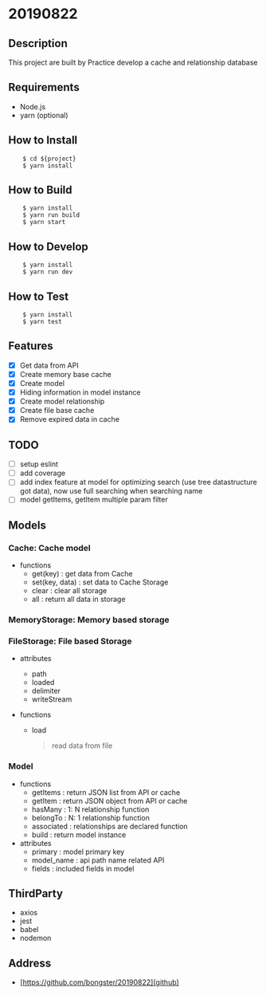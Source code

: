 # 20190822

## Description

This project are built by Practice develop a cache and relationship database

## Requirements

* Node.js
* yarn (optional)

## How to Install

```
    $ cd ${project}
    $ yarn install
```

## How to Build

```
    $ yarn install
    $ yarn run build
    $ yarn start
```

## How to Develop

```
    $ yarn install
    $ yarn run dev
```

## How to Test

```
    $ yarn install
    $ yarn test
```

## Features
- [x] Get data from API
- [x] Create memory base cache
- [x] Create model
- [x] Hiding information in model instance
- [x] Create model relationship
- [x] Create file base cache
- [x] Remove expired data in cache

## TODO
- [ ] setup eslint
- [ ] add coverage
- [ ] add index feature at model for optimizing search (use tree datastructure got data), now use full searching when searching name
- [ ] model getItems, getItem multiple param filter

## Models

### Cache: Cache model

* functions
    * get(key)
    : get data from Cache
    * set(key, data)
    : set data to Cache Storage
    * clear
    : clear all storage
    * all
    : return all data in storage

### MemoryStorage: Memory based storage

### FileStorage: File based Storage

* attributes
    * path
    * loaded
    * delimiter
    * writeStream
    
* functions
    * load
        > read data from file

### Model

* functions
    * getItems
    : return JSON list from API or cache
    * getItem
    : return JSON object from API or cache
    * hasMany
    : 1: N relationship function
    * belongTo
    : N: 1 relationship function
    * associated
    : relationships are declared function
    * build
    : return model instance
* attributes
    * primary
    : model primary key
    * model_name
    : api path name related API
    * fields
    : included fields in model

## ThirdParty

* axios
* jest
* babel
* nodemon

## Address
* [https://github.com/bongster/20190822](github)